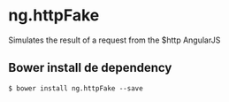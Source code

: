 # ng.httpFake
Simulates the result of a request from the $http AngularJS

## Bower install de dependency
``$ bower install ng.httpFake --save``
